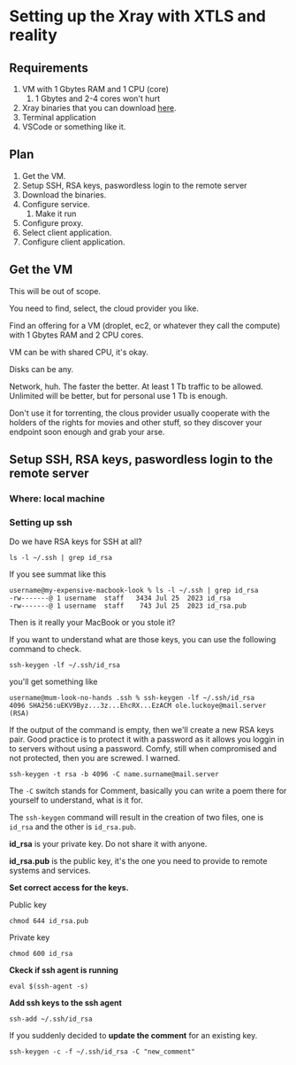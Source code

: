 # Setting up the Xray with XTLS and reality

## Requirements

1. VM with 1 Gbytes RAM and 1 CPU (core)
   1. 1 Gbytes and 2-4 cores won't hurt
2. Xray binaries that you can download [here](https://github.com/XTLS/Xray-core).
3. Terminal application
4. VSCode or something like it.

## Plan

1. Get the VM.
2. Setup SSH, RSA keys, paswordless login to the remote server
3. Download the binaries.
4. Configure service.
   1. Make it run
5. Configure proxy.
6. Select client application.
7. Configure client application.

## Get the VM

This will be out of scope.

You need to find, select, the cloud provider you like.

Find an offering for a VM (droplet, ec2, or whatever they call the compute) with 1 Gbytes RAM and 2 CPU cores.

VM can be with shared CPU, it's okay.

Disks can be any.

Network, huh. The faster the better. At least 1 Tb traffic to be allowed. Unlimited will be better, but for personal use 1 Tb is enough.

Don't use it for torrenting, the clous provider usually cooperate with the holders of the rights for movies and other stuff, so they discover your endpoint soon enough and grab your arse.

## Setup SSH, RSA keys, paswordless login to the remote server

### Where: local machine

### Setting up ssh

Do we have RSA keys for SSH at all?

```shell
ls -l ~/.ssh | grep id_rsa
```

If you see summat like this

```shell
username@my-expensive-macbook-look % ls -l ~/.ssh | grep id_rsa
-rw-------@ 1 username  staff   3434 Jul 25  2023 id_rsa
-rw-------@ 1 username  staff    743 Jul 25  2023 id_rsa.pub
```

Then is it really your MacBook or you stole it?

If you want to understand what are those keys, you can use the following command to check.

```shell
ssh-keygen -lf ~/.ssh/id_rsa
```

you'll get something like

```shell
username@mum-look-no-hands .ssh % ssh-keygen -lf ~/.ssh/id_rsa
4096 SHA256:uEKV9Byz...3z...EhcRX...EzACM ole.luckoye@mail.server (RSA)
```

If the output of the command is empty, then we'll create a new RSA keys pair. Good practice is to protect it with a password as it allows you loggin in to servers without using a password. Comfy, still when compromised and not protected, then you are screwed. I warned.

```shell
ssh-keygen -t rsa -b 4096 -C name.surname@mail.server
```

The `-C` switch stands for Comment, basically you can write a poem there for yourself to understand, what is it for.

The `ssh-keygen` command will result in the creation of two files, one is `id_rsa` and the other is `id_rsa.pub`.

**id_rsa** is your private key. Do not share it with anyone.

**id_rsa.pub** is the public key, it's the one you need to provide to remote systems and services.

**Set correct access for the keys.**

Public key

```shell
chmod 644 id_rsa.pub
```

Private key

```shell
chmod 600 id_rsa
```

**Ckeck if ssh agent is running**

```shell
eval $(ssh-agent -s)
```

**Add ssh keys to the ssh agent**

```shell
ssh-add ~/.ssh/id_rsa
```

If you suddenly decided to **update the comment** for an existing key.

```shell
ssh-keygen -c -f ~/.ssh/id_rsa -C "new_comment"
```









